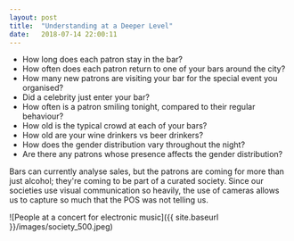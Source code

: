 ```yaml
---
layout: post
title:  "Understanding at a Deeper Level"
date:   2018-07-14 22:00:11
---
```


* How long does each patron stay in the bar?
* How often does each patron return to one of your bars around the city?
* How many new patrons are visiting your bar for the special event you organised?
* Did a celebrity just enter your bar?
* How often is a patron smiling tonight, compared to their regular behaviour?
* How old is the typical crowd at each of your bars?
* How old are your wine drinkers vs beer drinkers?
* How does the gender distribution vary throughout the night?
* Are there any patrons whose presence affects the gender distribution?

Bars can currently analyse sales, but the patrons are coming for more than just alcohol; they're coming to be part of a curated society. Since our societies use visual communication so heavily, the use of cameras allows us to capture so much that the POS was not telling us.

![People at a concert for electronic music]({{ site.baseurl }}/images/society_500.jpeg)
